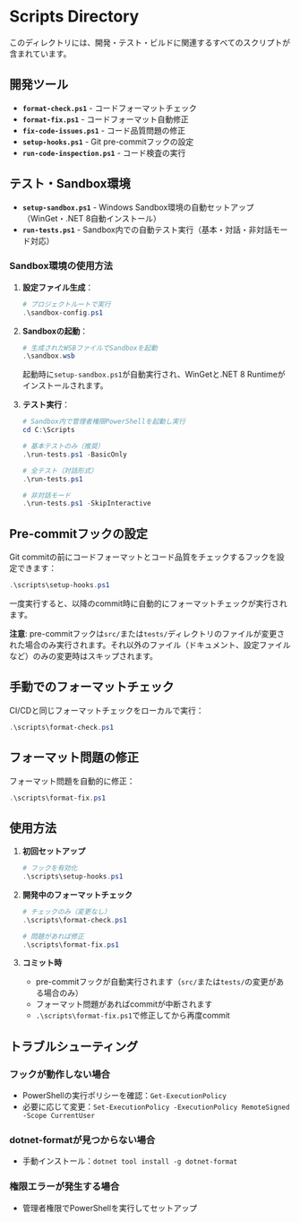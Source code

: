 # Scripts Directory

このディレクトリには、開発・テスト・ビルドに関連するすべてのスクリプトが含まれています。

## 開発ツール

- **`format-check.ps1`** - コードフォーマットチェック
- **`format-fix.ps1`** - コードフォーマット自動修正
- **`fix-code-issues.ps1`** - コード品質問題の修正
- **`setup-hooks.ps1`** - Git pre-commitフックの設定
- **`run-code-inspection.ps1`** - コード検査の実行

## テスト・Sandbox環境

- **`setup-sandbox.ps1`** - Windows Sandbox環境の自動セットアップ（WinGet・.NET 8自動インストール）
- **`run-tests.ps1`** - Sandbox内での自動テスト実行（基本・対話・非対話モード対応）

### Sandbox環境の使用方法

1. **設定ファイル生成**：
   ```powershell
   # プロジェクトルートで実行
   .\sandbox-config.ps1
   ```

2. **Sandboxの起動**：
   ```powershell
   # 生成されたWSBファイルでSandboxを起動
   .\sandbox.wsb
   ```
   
   起動時に`setup-sandbox.ps1`が自動実行され、WinGetと.NET 8 Runtimeがインストールされます。

3. **テスト実行**：
   ```powershell
   # Sandbox内で管理者権限PowerShellを起動し実行
   cd C:\Scripts
   
   # 基本テストのみ（推奨）
   .\run-tests.ps1 -BasicOnly
   
   # 全テスト（対話形式）
   .\run-tests.ps1
   
   # 非対話モード
   .\run-tests.ps1 -SkipInteractive
   ```

## Pre-commitフックの設定

Git commitの前にコードフォーマットとコード品質をチェックするフックを設定できます：

```powershell
.\scripts\setup-hooks.ps1
```

一度実行すると、以降のcommit時に自動的にフォーマットチェックが実行されます。

**注意**: pre-commitフックは`src/`または`tests/`ディレクトリのファイルが変更された場合のみ実行されます。それ以外のファイル（ドキュメント、設定ファイルなど）のみの変更時はスキップされます。

## 手動でのフォーマットチェック

CI/CDと同じフォーマットチェックをローカルで実行：

```powershell
.\scripts\format-check.ps1
```

## フォーマット問題の修正

フォーマット問題を自動的に修正：

```powershell
.\scripts\format-fix.ps1
```

## 使用方法

1. **初回セットアップ**
   ```powershell
   # フックを有効化
   .\scripts\setup-hooks.ps1
   ```

2. **開発中のフォーマットチェック**
   ```powershell
   # チェックのみ（変更なし）
   .\scripts\format-check.ps1
   
   # 問題があれば修正
   .\scripts\format-fix.ps1
   ```

3. **コミット時**
   - pre-commitフックが自動実行されます（`src/`または`tests/`の変更がある場合のみ）
   - フォーマット問題があればcommitが中断されます
   - `.\scripts\format-fix.ps1`で修正してから再度commit

## トラブルシューティング

### フックが動作しない場合
- PowerShellの実行ポリシーを確認：`Get-ExecutionPolicy`
- 必要に応じて変更：`Set-ExecutionPolicy -ExecutionPolicy RemoteSigned -Scope CurrentUser`

### dotnet-formatが見つからない場合
- 手動インストール：`dotnet tool install -g dotnet-format`

### 権限エラーが発生する場合
- 管理者権限でPowerShellを実行してセットアップ
